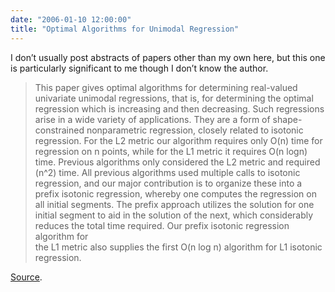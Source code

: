 ```yaml
---
date: "2006-01-10 12:00:00"
title: "Optimal Algorithms for Unimodal Regression"
---
```




I don&rsquo;t usually post abstracts of papers other than my own here, but this one is particularly significant to me though I don&rsquo;t know the author.
>This paper gives optimal algorithms for determining real-valued univariate unimodal regressions, that is, for determining the optimal regression which is increasing and then decreasing. Such regressions arise in a wide variety of applications. They are a form of shape-constrained nonparametric regression, closely related to isotonic regression. For the L2 metric our algorithm requires only O(n) time for regression on n points, while for the L1 metric it requires O(n logn) time. Previous algorithms only considered the L2 metric and required (n^2) time. All previous algorithms used multiple calls to isotonic regression, and our major contribution is to organize these into a prefix isotonic regression, whereby one computes the regression on all initial segments. The prefix approach utilizes the solution for one initial segment to aid in the solution of the next, which considerably reduces the total time required. Our prefix isotonic regression algorithm for<br/>
the L1 metric also supplies the first O(n log n) algorithm for L1 isotonic regression.


[Source](http://web.eecs.umich.edu/~qstout/pap/IF00unimod.pdf).

